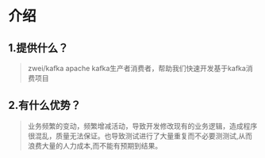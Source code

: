 介绍
====================
## 1.提供什么？

> zwei/kafka apache kafka生产者消费者，帮助我们快速开发基于kafka消费项目

## 2.有什么优势？

> 业务频繁的变动，频繁增减活动，导致开发修改现有的业务逻辑，造成程序很混乱，质量无法保证。也导致测试进行了大量重复而不必要测测试,从而浪费大量的人力成本,而不能有预期到结果。